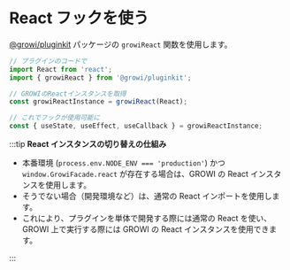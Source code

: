 # React フックを使う

 [@growi/pluginkit](https://github.com/weseek/growi/tree/master/packages/pluginkit) パッケージの `growiReact` 関数を使用します。

```typescript
// プラグインのコードで
import React from 'react';
import { growiReact } from '@growi/pluginkit';

// GROWIのReactインスタンスを取得
const growiReactInstance = growiReact(React);

// これでフックが使用可能に
const { useState, useEffect, useCallback } = growiReactInstance;
```

:::tip
**React インスタンスの切り替えの仕組み**

- 本番環境 (`process.env.NODE_ENV === 'production'`) かつ `window.GrowiFacade.react` が存在する場合は、GROWI の React インスタンスを使用します。
- そうでない場合（開発環境など）は、通常の React インポートを使用します。
- これにより、プラグインを単体で開発する際には通常の React を使い、GROWI 上で実行する際には GROWI の React インスタンスを使用できます。

:::

